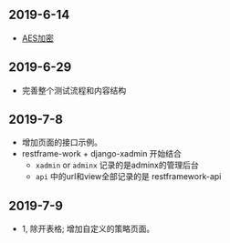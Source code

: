 
## 2019-6-14
- [AES加密](../agent/crypto/readme.md)


## 2019-6-29
- 完善整个测试流程和内容结构

## 2019-7-8
-  增加页面的接口示例。
- restframe-work + django-xadmin 开始结合
  - `xadmin` or `adminx` 记录的是adminx的管理后台
  - `api` 中的url和view全部记录的是 restframework-api

## 2019-7-9
- 1, 除开表格; 增加自定义的策略页面。

